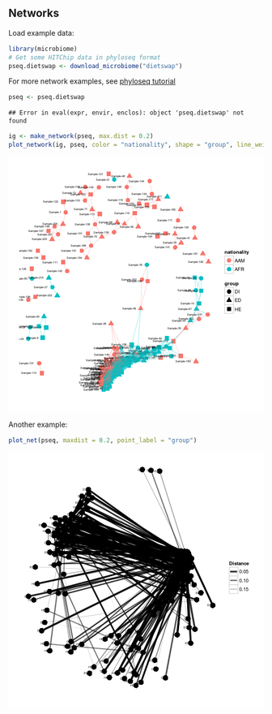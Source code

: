 
## Networks

Load example data:


```r
library(microbiome)
# Get some HITChip data in phyloseq format
pseq.dietswap <- download_microbiome("dietswap")
```

For more network examples, see [phyloseq tutorial](http://joey711.github.io/phyloseq/plot_network-examples)


```r
pseq <- pseq.dietswap
```

```
## Error in eval(expr, envir, enclos): object 'pseq.dietswap' not found
```

```r
ig <- make_network(pseq, max.dist = 0.2)
plot_network(ig, pseq, color = "nationality", shape = "group", line_weight = 0.4, label = "sample")
```

![plot of chunk networks](figure/networks-1.png) 

Another example:


```r
plot_net(pseq, maxdist = 0.2, point_label = "group")
```

![plot of chunk networks2](figure/networks2-1.png) 

